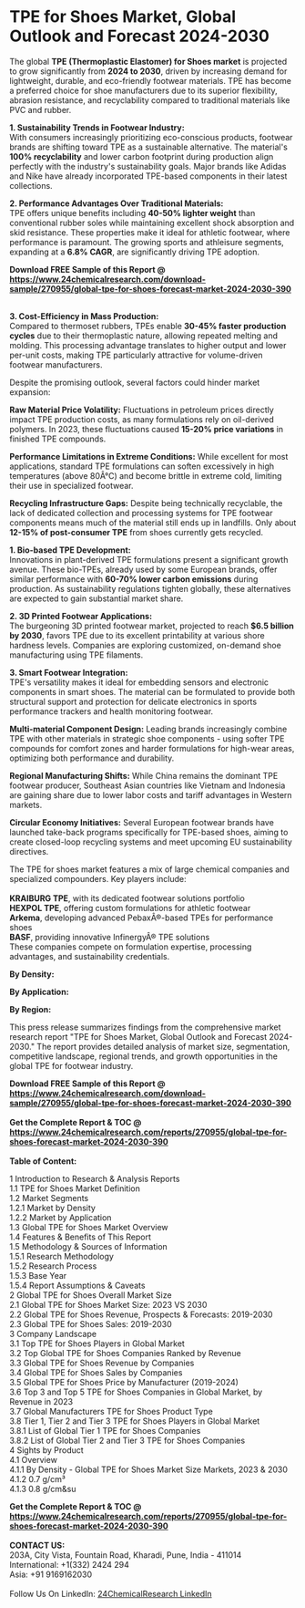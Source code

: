 <h1>TPE for Shoes Market, Global Outlook and Forecast 2024-2030</h1><p>The global <strong>TPE (Thermoplastic Elastomer) for Shoes market</strong> is projected to grow significantly from <strong>2024 to 2030</strong>, driven by increasing demand for lightweight, durable, and eco-friendly footwear materials. TPE has become a preferred choice for shoe manufacturers due to its superior flexibility, abrasion resistance, and recyclability compared to traditional materials like PVC and rubber.</p><p><strong>1. Sustainability Trends in Footwear Industry:</strong><br>
With consumers increasingly prioritizing eco-conscious products, footwear brands are shifting toward TPE as a sustainable alternative. The material's <strong>100% recyclability</strong> and lower carbon footprint during production align perfectly with the industry's sustainability goals. Major brands like Adidas and Nike have already incorporated TPE-based components in their latest collections.</p><p><strong>2. Performance Advantages Over Traditional Materials:</strong><br>
TPE offers unique benefits including <strong>40-50% lighter weight</strong> than conventional rubber soles while maintaining excellent shock absorption and skid resistance. These properties make it ideal for athletic footwear, where performance is paramount. The growing sports and athleisure segments, expanding at a <strong>6.8% CAGR</strong>, are significantly driving TPE adoption.</p><div><b>Download FREE Sample of this Report @ 
            <a href="https://www.24chemicalresearch.com/download-sample/270955/global-tpe-for-shoes-forecast-market-2024-2030-390">
            https://www.24chemicalresearch.com/download-sample/270955/global-tpe-for-shoes-forecast-market-2024-2030-390</a></b></div><br><p><strong>3. Cost-Efficiency in Mass Production:</strong><br>
Compared to thermoset rubbers, TPEs enable <strong>30-45% faster production cycles</strong> due to their thermoplastic nature, allowing repeated melting and molding. This processing advantage translates to higher output and lower per-unit costs, making TPE particularly attractive for volume-driven footwear manufacturers.</p><p>Despite the promising outlook, several factors could hinder market expansion:</p><p><strong>Raw Material Price Volatility:</strong> Fluctuations in petroleum prices directly impact TPE production costs, as many formulations rely on oil-derived polymers. In 2023, these fluctuations caused <strong>15-20% price variations</strong> in finished TPE compounds.</p><p><strong>Performance Limitations in Extreme Conditions:</strong> While excellent for most applications, standard TPE formulations can soften excessively in high temperatures (above 80Â°C) and become brittle in extreme cold, limiting their use in specialized footwear.</p><p><strong>Recycling Infrastructure Gaps:</strong> Despite being technically recyclable, the lack of dedicated collection and processing systems for TPE footwear components means much of the material still ends up in landfills. Only about <strong>12-15% of post-consumer TPE</strong> from shoes currently gets recycled.</p><p><strong>1. Bio-based TPE Development:</strong><br>
Innovations in plant-derived TPE formulations present a significant growth avenue. These bio-TPEs, already used by some European brands, offer similar performance with <strong>60-70% lower carbon emissions</strong> during production. As sustainability regulations tighten globally, these alternatives are expected to gain substantial market share.</p><p><strong>2. 3D Printed Footwear Applications:</strong><br>
The burgeoning 3D printed footwear market, projected to reach <strong>$6.5 billion by 2030</strong>, favors TPE due to its excellent printability at various shore hardness levels. Companies are exploring customized, on-demand shoe manufacturing using TPE filaments.</p><p><strong>3. Smart Footwear Integration:</strong><br>
TPE's versatility makes it ideal for embedding sensors and electronic components in smart shoes. The material can be formulated to provide both structural support and protection for delicate electronics in sports performance trackers and health monitoring footwear.</p><p><strong>Multi-material Component Design:</strong> Leading brands increasingly combine TPE with other materials in strategic shoe components - using softer TPE compounds for comfort zones and harder formulations for high-wear areas, optimizing both performance and durability.</p><p><strong>Regional Manufacturing Shifts:</strong> While China remains the dominant TPE footwear producer, Southeast Asian countries like Vietnam and Indonesia are gaining share due to lower labor costs and tariff advantages in Western markets.</p><p><strong>Circular Economy Initiatives:</strong> Several European footwear brands have launched take-back programs specifically for TPE-based shoes, aiming to create closed-loop recycling systems and meet upcoming EU sustainability directives.</p><p>The TPE for shoes market features a mix of large chemical companies and specialized compounders. Key players include:<br><br>
<strong>KRAIBURG TPE</strong>, with its dedicated footwear solutions portfolio<br>
<strong>HEXPOL TPE</strong>, offering custom formulations for athletic footwear<br>
<strong>Arkema</strong>, developing advanced PebaxÂ®-based TPEs for performance shoes<br>
<strong>BASF</strong>, providing innovative InfinergyÂ® TPE solutions<br>
These companies compete on formulation expertise, processing advantages, and sustainability credentials.</p><p><strong>By Density:</strong></p><p><strong>By Application:</strong></p><p><strong>By Region:</strong></p><p>This press release summarizes findings from the comprehensive market research report "TPE for Shoes Market, Global Outlook and Forecast 2024-2030." The report provides detailed analysis of market size, segmentation, competitive landscape, regional trends, and growth opportunities in the global TPE for footwear industry.</p><div><b>Download FREE Sample of this Report @ 
            <a href="https://www.24chemicalresearch.com/download-sample/270955/global-tpe-for-shoes-forecast-market-2024-2030-390">
            https://www.24chemicalresearch.com/download-sample/270955/global-tpe-for-shoes-forecast-market-2024-2030-390</a></b></div><br><div><b>Get the Complete Report & TOC @ 
            <a href="https://www.24chemicalresearch.com/reports/270955/global-tpe-for-shoes-forecast-market-2024-2030-390">
            https://www.24chemicalresearch.com/reports/270955/global-tpe-for-shoes-forecast-market-2024-2030-390</a></b></div><br>
            <b>Table of Content:</b><p>1 Introduction to Research & Analysis Reports<br />
    1.1 TPE for Shoes Market Definition<br />
    1.2 Market Segments<br />
        1.2.1 Market by Density<br />
        1.2.2 Market by Application<br />
    1.3 Global TPE for Shoes Market Overview<br />
    1.4 Features & Benefits of This Report<br />
    1.5 Methodology & Sources of Information<br />
        1.5.1 Research Methodology<br />
        1.5.2 Research Process<br />
        1.5.3 Base Year<br />
        1.5.4 Report Assumptions & Caveats<br />
2 Global TPE for Shoes Overall Market Size<br />
    2.1 Global TPE for Shoes Market Size: 2023 VS 2030<br />
    2.2 Global TPE for Shoes Revenue, Prospects & Forecasts: 2019-2030<br />
    2.3 Global TPE for Shoes Sales: 2019-2030<br />
3 Company Landscape<br />
    3.1 Top TPE for Shoes Players in Global Market<br />
    3.2 Top Global TPE for Shoes Companies Ranked by Revenue<br />
    3.3 Global TPE for Shoes Revenue by Companies<br />
    3.4 Global TPE for Shoes Sales by Companies<br />
    3.5 Global TPE for Shoes Price by Manufacturer (2019-2024)<br />
    3.6 Top 3 and Top 5 TPE for Shoes Companies in Global Market, by Revenue in 2023<br />
    3.7 Global Manufacturers TPE for Shoes Product Type<br />
    3.8 Tier 1, Tier 2 and Tier 3 TPE for Shoes Players in Global Market<br />
        3.8.1 List of Global Tier 1 TPE for Shoes Companies<br />
        3.8.2 List of Global Tier 2 and Tier 3 TPE for Shoes Companies<br />
4 Sights by Product<br />
    4.1 Overview<br />
        4.1.1 By Density - Global TPE for Shoes Market Size Markets, 2023 & 2030<br />
        4.1.2 0.7 g/cm&sup3;<br />
        4.1.3 0.8 g/cm&su</p><div><b>Get the Complete Report & TOC @ 
            <a href="https://www.24chemicalresearch.com/reports/270955/global-tpe-for-shoes-forecast-market-2024-2030-390">
            https://www.24chemicalresearch.com/reports/270955/global-tpe-for-shoes-forecast-market-2024-2030-390</a></b></div><br><b>CONTACT US:</b><br>
            203A, City Vista, Fountain Road, Kharadi, Pune, India - 411014<br>
            International: +1(332) 2424 294<br>
            Asia: +91 9169162030 <br><br>
            Follow Us On LinkedIn: <a href="https://www.linkedin.com/company/24chemicalresearch/">24ChemicalResearch LinkedIn</a>